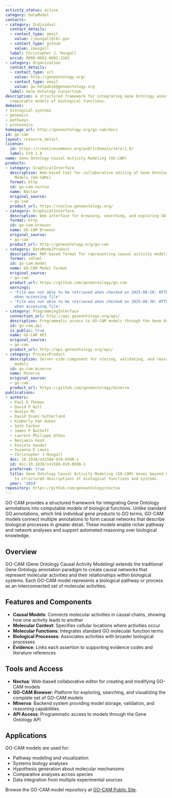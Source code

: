 ```yaml
---
activity_status: active
category: DataModel
contacts:
- category: Individual
  contact_details:
  - contact_type: email
    value: cjmungall@lbl.gov
  - contact_type: github
    value: cmungall
  label: Christopher J. Mungall
  orcid: 0000-0002-6601-2165
- category: Organization
  contact_details:
  - contact_type: url
    value: http://geneontology.org/
  - contact_type: email
    value: go-helpdesk@geneontology.org
  label: Gene Ontology Consortium
description: A structured framework for integrating Gene Ontology annotations into
  computable models of biological functions.
domains:
- biological systems
- genomics
- pathways
- proteomics
homepage_url: http://geneontology.org/go-cam/docs
id: go-cam
layout: resource_detail
license:
  id: https://creativecommons.org/publicdomain/zero/1.0/
  label: CC0 1.0
name: Gene Ontology Causal Activity Modeling (GO-CAM)
products:
- category: GraphicalInterface
  description: Web-based tool for collaborative editing of Gene Ontology Causal Activity
    Models (GO-CAMs)
  format: http
  id: go-cam.noctua
  name: Noctua
  original_source:
  - go-cam
  product_url: https://noctua.geneontology.org/
- category: GraphicalInterface
  description: Web interface for browsing, searching, and exploring GO-CAM models
  format: http
  id: go-cam.browser
  name: GO-CAM Browser
  original_source:
  - go-cam
  product_url: http://geneontology.org/go-cam
- category: DataModelProduct
  description: RDF-based format for representing causal activity models in Gene Ontology
  format: rdfxml
  id: go-cam.model
  name: GO-CAM Model Format
  original_source:
  - go-cam
  product_url: https://github.com/geneontology/go-cam
  warnings:
  - 'File was not able to be retrieved when checked on 2025-08-28: HTTP 404 error
    when accessing file'
  - 'File was not able to be retrieved when checked on 2025-08-30: HTTP 404 error
    when accessing file'
- category: ProgrammingInterface
  connection_url: http://api.geneontology.org/api/
  description: Programmatic access to GO-CAM models through the Gene Ontology API
  id: go-cam.api
  is_public: true
  name: GO-CAM API
  original_source:
  - go-cam
  product_url: http://api.geneontology.org/api/
- category: ProcessProduct
  description: Server-side component for storing, validating, and reasoning over GO-CAM
    models
  id: go-cam.minerva
  name: Minerva
  original_source:
  - go-cam
  product_url: https://github.com/geneontology/minerva
publications:
- authors:
  - Paul D Thomas
  - David P Hill
  - Huaiyu Mi
  - David Osumi-Sutherland
  - Kimberly Van Auken
  - Seth Carbon
  - James P Balhoff
  - Laurent-Philippe Albou
  - Benjamin Good
  - Pascale Gaudet
  - Suzanna E Lewis
  - Christopher J Mungall
  doi: 10.1038/s41588-019-0500-1
  id: doi:10.1038/s41588-019-0500-1
  preferred: true
  title: Gene Ontology Causal Activity Modeling (GO-CAM) moves beyond GO annotations
    to structured descriptions of biological functions and systems
  year: '2019'
repository: https://github.com/geneontology/noctua
---
```

GO-CAM provides a structured framework for integrating Gene Ontology annotations into 
computable models of biological functions. Unlike standard GO annotations, which link 
individual gene products to GO terms, GO-CAM models connect multiple annotations to 
form causal networks that describe biological processes in greater detail. These models 
enable richer pathway and network analyses and support automated reasoning over 
biological knowledge.

## Overview

GO-CAM (Gene Ontology Causal Activity Modeling) extends the traditional Gene Ontology annotation paradigm to create causal networks that represent molecular activities and their relationships within biological systems. Each GO-CAM model represents a biological pathway or process as an interconnected set of molecular activities.

## Features and Components

- **Causal Models**: Connects molecular activities in causal chains, showing how one activity leads to another
- **Molecular Context**: Specifies cellular locations where activities occur
- **Molecular Functions**: Integrates standard GO molecular function terms
- **Biological Processes**: Associates activities with broader biological processes
- **Evidence**: Links each assertion to supporting evidence codes and literature references

## Tools and Access

- **Noctua**: Web-based collaborative editor for creating and modifying GO-CAM models
- **GO-CAM Browser**: Platform for exploring, searching, and visualizing the complete set of GO-CAM models
- **Minerva**: Backend system providing model storage, validation, and reasoning capabilities
- **API Access**: Programmatic access to models through the Gene Ontology API

## Applications

GO-CAM models are used for:
- Pathway modeling and visualization
- Systems biology analyses
- Hypothesis generation about molecular mechanisms
- Comparative analyses across species
- Data integration from multiple experimental sources

Browse the GO-CAM model repository at [GO-CAM Public Site](http://geneontology.org/go-cam).